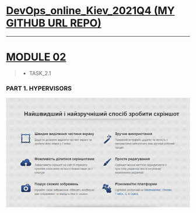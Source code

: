 
[DevOps_online_Kiev_2021Q4 (MY GITHUB URL REPO)](https://github.com/vasilkyiv/DevOps_online_Kiev_2021Q4.git)
=======================================

************************************************************************
[MODULE 02](https://github.com/vasilkyiv/DevOps_online_Kiev_2021Q4/tree/main/m2) 
===========================================================================
> - TASK_2.1

### PART 1. HYPERVISORS 

 [![*Report in screenshots*](shreenshot/1.png?raw=true)](https://github.com/vasilkyiv/DevOps_online_Kiev_2021Q4/tree/main/m2/task2.1/shreenshot/1.png)
